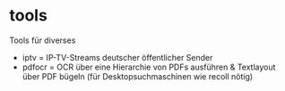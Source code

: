 # tools
Tools für diverses

- iptv = IP-TV-Streams deutscher öffentlicher Sender
- pdfocr = OCR über eine Hierarchie von PDFs ausführen & Textlayout über PDF bügeln (für Desktopsuchmaschinen wie recoll nötig)
